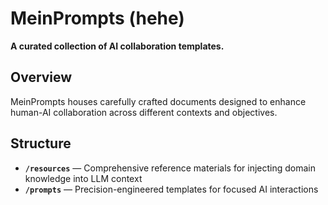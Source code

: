 # MeinPrompts (hehe)

**A curated collection of AI collaboration templates.**

## Overview
MeinPrompts houses carefully crafted documents designed to enhance human-AI collaboration across different contexts and objectives.

## Structure
- **`/resources`** — Comprehensive reference materials for injecting domain knowledge into LLM context
- **`/prompts`** — Precision-engineered templates for focused AI interactions
